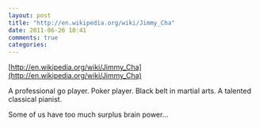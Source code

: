 ```yaml
---
layout: post
title: "http://en.wikipedia.org/wiki/Jimmy_Cha"
date: 2011-06-26 10:41
comments: true
categories: 
---
```

[http://en.wikipedia.org/wiki/Jimmy_Cha](http://en.wikipedia.org/wiki/Jimmy_Cha)


A professional go player. Poker player. Black belt in martial arts. A talented classical pianist.


Some of us have too much surplus brain power…

